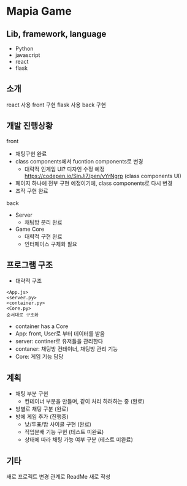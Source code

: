 Mapia Game
================
Lib, framework, language
----------------
- Python
- javascript
- react
- flask

소개
-----------------
react 사용 front 구현
flask 사용 back 구현

개발 진행상황
-----------------
front
- 채팅구현 완료
- class components에서 fucntion components로 변경 
    + 대략적 인게임 UI? 디자인 수정 예정 https://codepen.io/SinJi7/pen/vYrNgrp (class components UI)
- 페이지 하나에 전부 구현 예정이기에, class components로 다시 변경
- 조작 구현 완료

back
- Server
    + 채팅방 분리 완료
- Game Core
    + 대략적 구현 완료
    + 인터페이스 구체화 필요

프로그램 구조
-----------------
- 대략적 구조
```
<App.js>
<server.py>
<container.py>
<Core.py>
순서대로 구조화
```
- container has a Core
- App: front, User로 부터 데이터를 받음
- server: continer로 유저들을 관리한다
- contaner: 채팅방 컨테이너, 채팅방 관리 기능
- Core: 게임 기능 담당


계획
-----------------
- 채팅 부분 구현
    + 컨테이너 부분을 만들며, 같이 처리 하려하는 중 (완료)
- 방별로 채팅 구분 (완료)
- 방에 게임 추가 (진행중)
    + 낮/투표/밤 사이클 구현 (완료)
    + 직업분배 기능 구현 (테스트 미완료)
    + 상태에 따라 채팅 가능 여부 구분 (테스트 미완료) 

기타
-----------------
새로 프로젝트 변경 관계로 ReadMe 새로 작성

